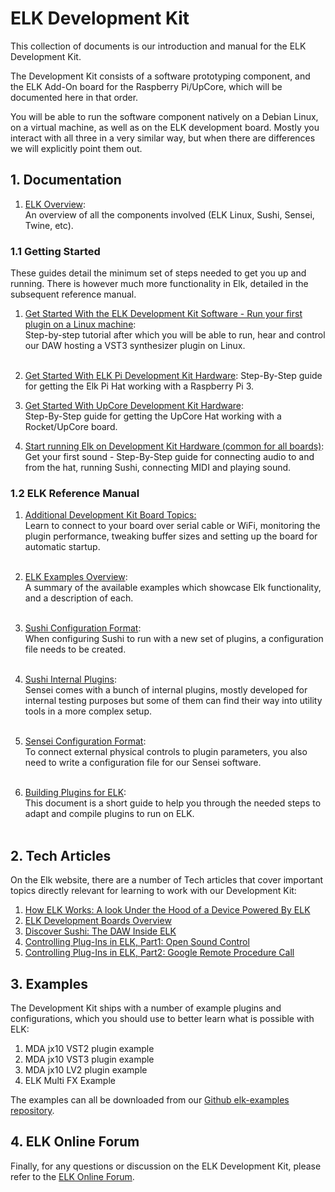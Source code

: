 # ELK Development Kit

This collection of documents is our introduction and manual for the ELK Development Kit.

The Development Kit consists of a software prototyping component, and the ELK Add-On board for the Raspberry Pi/UpCore, which will be documented here in that order.

You will be able to run the software component natively on a Debian Linux, on a virtual machine, as well as on the ELK development board. Mostly you interact with all three in a very similar way, but when there are differences we will explicitly point them out.

## 1. Documentation

1. [ELK Overview](documents/elk_overview.md):  
   An overview of all the components involved (ELK Linux, Sushi, Sensei, Twine, etc).  

### 1.1 Getting Started

These guides detail the minimum set of steps needed to get you up and running. There is however much more functionality in Elk, detailed in the subsequent reference manual.

1. [Get Started With the ELK Development Kit Software - Run your first plugin on a Linux machine](documents/getting_started_with_development_kit_software.md):  
     Step-by-step tutorial after which you will be able to run, hear and control our DAW hosting a VST3 synthesizer plugin on Linux.  
	​  
2. [Get Started With ELK Pi Development Kit Hardware](documents/getting_started_with_development_kit_elk_pi_hardware.md):
    Step-By-Step guide for getting the Elk Pi Hat working with a Raspberry Pi 3.

3. [Get Started With UpCore Development Kit Hardware](documents/getting_started_with_development_kit_upcore_hardware.md):  
    Step-By-Step guide for getting the UpCore Hat working with a Rocket/UpCore board.

4. [Start running Elk on Development Kit Hardware (common for all boards)](documents/get_first_sound_from_devkit_board.md):  
    Get your first sound - Step-By-Step guide for connecting audio to and from the hat, running Sushi, connecting MIDI and playing sound.

### 1.2 ELK Reference Manual

1. [Additional Development Kit Board Topics:](documents/devkit_further_topics.md)  
    Learn to connect to your board over serial cable or WiFi, monitoring the plugin performance, tweaking buffer sizes and setting up the board for automatic startup.  
	​  
	
2. [ELK Examples Overview](documents/elk_examples_overview.md):  
    A summary of the available examples which showcase Elk functionality, and a description of each.  
    ​  

3. [Sushi Configuration Format](documents/sushi_configuration_format.md):  
    When configuring Sushi to run with a new set of plugins, a configuration file needs to be created.  
    ​  

4. [Sushi Internal Plugins](documents/sushi_internal_plugins.md):  
    Sensei comes with a bunch of internal plugins, mostly developed for internal testing purposes but some of them can find their way into utility tools in a more complex setup.  
    ​  

5. [Sensei Configuration Format](documents/sensei_configuration_format.md):  
    To connect external physical controls to plugin parameters, you also need to write a configuration file for our Sensei software.  
    ​  

6. [Building Plugins for ELK](documents/building_plugins_for_elk.md):  
     This document is a short guide to help you through the needed steps to adapt and compile plugins to run on ELK.  
     ​

## 2. Tech Articles

On the Elk website, there are a number of Tech articles that cover important topics directly relevant for learning to work with our Development Kit:

1. [How ELK Works: A look Under the Hood of a Device Powered By ELK](https://elk.audio/how-elk-works/)
2. [ELK Development Boards Overview](https://elk.audio/elk-development-boards-overview-3/)
3. [Discover Sushi: The DAW Inside ELK](https://elk.audio/daw-like-sushi/)
4. [Controlling Plug-Ins in ELK, Part1: Open Sound Control](https://elk.audio/controlling-plug-ins-in-elk-part-i/)
5. [Controlling Plug-Ins in ELK, Part2: Google Remote Procedure Call](https://elk.audio/controlling-plug-ins-in-elk-part-ii/)

## 3. Examples

The Development Kit ships with a number of example plugins and configurations, which you should use to better learn what is possible with ELK:

1. MDA jx10 VST2 plugin example
2. MDA jx10 VST3 plugin example
3. MDA jx10 LV2 plugin example
4. ELK Multi FX Example

The examples can all be downloaded from our [Github elk-examples repository](https://github.com/elk-audio/elk-examples/).

## 4. ELK Online Forum

Finally, for any questions or discussion on the ELK Development Kit, please refer to the [ELK Online Forum](https://forum.elk.audio).
